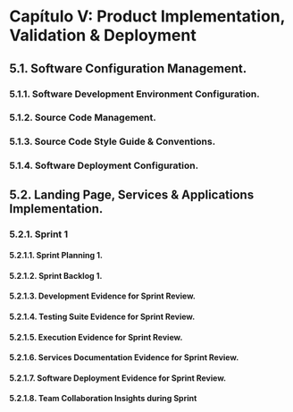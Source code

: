 # Capítulo V: Product Implementation, Validation & Deployment 
## 5.1. Software Configuration Management. 
### 5.1.1. Software Development Environment Configuration. 
### 5.1.2. Source Code Management. 
### 5.1.3. Source Code Style Guide & Conventions. 
### 5.1.4. Software Deployment Configuration. 
## 5.2. Landing Page, Services & Applications Implementation. 
### 5.2.1. Sprint 1 
#### 5.2.1.1. Sprint Planning 1. 
#### 5.2.1.2. Sprint Backlog 1. 
#### 5.2.1.3. Development Evidence for Sprint Review. 
#### 5.2.1.4. Testing Suite Evidence for Sprint Review. 
#### 5.2.1.5. Execution Evidence for Sprint Review. 
#### 5.2.1.6. Services Documentation Evidence for Sprint Review. 
#### 5.2.1.7. Software Deployment Evidence for Sprint Review. 
#### 5.2.1.8. Team Collaboration Insights during Sprint
	
